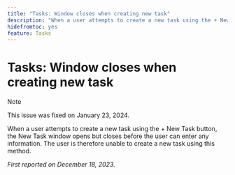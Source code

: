 ```yaml
---
title: "Tasks: Window closes when creating new task"
description: "When a user attempts to create a new task using the + New Task button, the New Task window opens but closes before the user can enter any information. The user is therefore unable to create a new task using this method."
hidefromtoc: yes
feature: Tasks
---
```


# Tasks: Window closes when creating new task

>[!NOTE]
>
>This issue was fixed on January 23, 2024.

When a user attempts to create a new task using the + New Task button, the New Task window opens but closes before the user can enter any information. The user is therefore unable to create a new task using this method.

_First reported on December 18, 2023._

